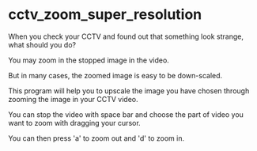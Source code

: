 # cctv_zoom_super_resolution


When you check your CCTV and found out that something look strange, what should you do?

You may zoom in the stopped image in the video.

But in many cases, the zoomed image is easy to be down-scaled.

This program will help you to upscale the image you have chosen through zooming the image in your CCTV video.

You can stop the video with space bar and choose the part of video you want to zoom with dragging your cursor.

You can then press 'a' to zoom out and 'd' to zoom in.
